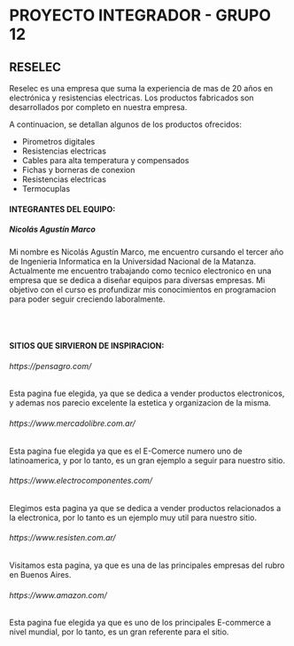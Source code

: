 <h1> PROYECTO INTEGRADOR - GRUPO 12 </h1>
<h2> RESELEC </H2>

<p> 

Reselec es una empresa que suma la experiencia de mas de 20 años en electrónica y resistencias electricas. Los productos fabricados son desarrollados por completo en nuestra empresa.

A continuacion, se detallan algunos de los productos ofrecidos:

</p>

<ul>
    <li> Pirometros digitales </li>
    <li> Resistencias electricas </li>
    <li> Cables para alta temperatura y compensados </li>
    <li> Fichas y borneras de conexion </li>
    <li> Resistencias electricas </li>
    <li> Termocuplas </li>
</ul>

<h4> INTEGRANTES DEL EQUIPO: </H4>

<h5> Nicolás Agustín Marco </h5>

<p>
Mi nombre es Nicolás Agustín Marco, me encuentro cursando el tercer año de Ingenieria Informatica en la Universidad Nacional de la Matanza. Actualmente me encuentro trabajando como tecnico electronico en una empresa que se dedica a diseñar equipos para diversas empresas. Mi objetivo con el curso es profundizar mis conocimientos en programacion para poder seguir creciendo laboralmente.
</p>

<br>
<br>

<h4> SITIOS QUE SIRVIERON DE INSPIRACION: </H4>

<h6> https://pensagro.com/ </h6>

<p>
Esta pagina fue elegida, ya que se dedica a vender productos electronicos, y ademas nos parecio excelente la estetica y organizacion de la misma.
</p>

<h6> https://www.mercadolibre.com.ar/ </h6>

<p>
Esta pagina fue elegida ya que es el E-Comerce numero uno de latinoamerica, y por lo tanto, es un gran ejemplo a seguir para nuestro sitio.
</p>

<h6> https://www.electrocomponentes.com/ </h6>

<p>
Elegimos esta pagina ya que se dedica a vender productos relacionados a la electronica, por lo tanto es un ejemplo muy util para nuestro sitio.
</p>

<h6> https://www.resisten.com.ar/ </h6>

<p>
Visitamos esta pagina, ya que es una de las principales empresas del rubro en Buenos Aires.
</p>

<h6> https://www.amazon.com/ </h6>

<p>
Esta pagina fue elegida ya que es uno de los principales E-commerce a nivel mundial, por lo tanto, es un gran referente para el sitio.
</p>


